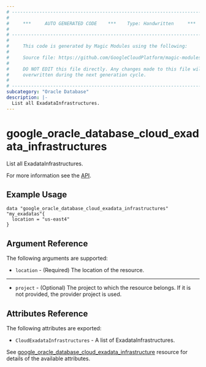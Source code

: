 ```yaml
---
# ----------------------------------------------------------------------------
#
#     ***     AUTO GENERATED CODE    ***    Type: Handwritten     ***
#
# ----------------------------------------------------------------------------
#
#     This code is generated by Magic Modules using the following:
#
#     Source file: https://github.com/GoogleCloudPlatform/magic-modules/tree/main/mmv1/third_party/terraform/website/docs/d/oracle_database_cloud_exadata_infrastructures.html.markdown
#
#     DO NOT EDIT this file directly. Any changes made to this file will be
#     overwritten during the next generation cycle.
#
# ----------------------------------------------------------------------------
subcategory: "Oracle Database"
description: |-
  List all ExadataInfrastructures.
---
```


# google_oracle_database_cloud_exadata_infrastructures

List all ExadataInfrastructures.

For more information see the
[API](https://cloud.google.com/oracle/database/docs/reference/rest/v1/projects.locations.cloudExadataInfrastructures).

## Example Usage

```hcl
data "google_oracle_database_cloud_exadata_infrastructures" "my_exadatas"{
  location = "us-east4"
}
```

## Argument Reference

The following arguments are supported:

* `location` - (Required) The location of the resource.

- - -
* `project` - (Optional) The project to which the resource belongs. If it
    is not provided, the provider project is used.

## Attributes Reference

The following attributes are exported:

* `CloudExadataInfrastructures` - A list of ExadataInfrastructures.

See [google_oracle_database_cloud_exadata_infrastructure](https://registry.terraform.io/providers/hashicorp/google/latest/docs/resources/oracle_database_cloud_exadata_infrastructure#argument-reference) resource for details of the available attributes.
